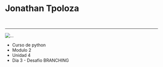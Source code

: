 <h1>Jonathan Tpoloza</h1>
<br><hr>
<img src="https://desafiolatam.com/assets/images/hireline/hireline_logo_adl.png" alt="..." >
<ul>
  <li>Curso de python</li>
  <li>Modulo 2</li>
  <li>Unidad 4</li>
  <li>Dia 3 - Desafio BRANCHING</li>
</ul>
